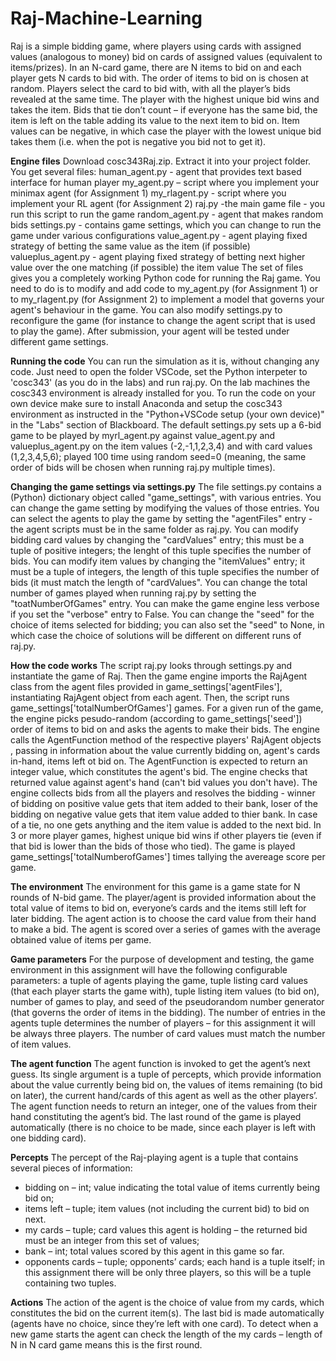 # Raj-Machine-Learning

Raj is a simple bidding game, where players using cards with assigned values (analogous to
money) bid on cards of assigned values (equivalent to items/prizes). In an N-card game,
there are N items to bid on and each player gets N cards to bid with. The order of items
to bid on is chosen at random. Players select the card to bid with, with all the player’s
bids revealed at the same time. The player with the highest unique bid wins and takes the
item. Bids that tie don’t count – if everyone has the same bid, the item is left on the table
adding its value to the next item to bid on. Item values can be negative, in which case the
player with the lowest unique bid takes them (i.e. when the pot is negative you bid not to
get it).

**Engine files**
Download cosc343Raj.zip.  Extract it into your project folder.  You get several files:
human_agent.py - agent that provides text based interface for human player
my_agent.py – script where you implement your minimax agent (for Assignment 1)
my_rlagent.py - script where you implement your RL agent  (for Assignment 2)
raj.py -the main game file - you run this script to run the game
random_agent.py - agent that makes random bids
settings.py - contains game settings, which you can change to run the game under various configurations
value_agent.py - agent playing fixed strategy of betting the same value as the item (if possible)
valueplus_agent.py - agent playing fixed strategy of betting next higher value over the one matching (if possible) the item value
The set of files gives you a completely working Python code for running the Raj game.  You need to do is to modify and add code to my_agent.py (for Assignment 1) or to my_rlagent.py (for Assignment 2) to implement a model that governs your agent's behaviour in the game.  You can also modify settings.py to reconfigure the game (for instance to change the agent script that is used to play the game).  After submission, your agent will be tested under different game settings.

**Running the code**
You can run the simulation as it is, without changing any code.  Just need to open the folder VSCode, set the Python interpeter to 'cosc343' (as you do in the labs) and run raj.py.  On the lab machines the cosc343 environment is already installed for you.  To run the code on your own device make sure to install Anaconda and setup the cosc343 environment as instructed in the "Python+VSCode setup (your own device)" in the "Labs" section of Blackboard.
The default settings.py sets up a 6-bid game to be played by myrl_agent.py against value_agent.py and valueplus_agent.py on the item values (-2,-1,1,2,3,4) and with card values (1,2,3,4,5,6); played 100 time using random seed=0 (meaning, the same order of bids will be chosen when running raj.py multiple times). 

**Changing the game settings via settings.py**
The file settings.py contains a (Python) dictionary object called "game_settings", with various entries.  You can change the game setting by modifying the values of those entries.
You can select the agents to play the game by setting the "agentFiles" entry - the agent scripts must be in the same folder as raj.py.
You can modify bidding card values by changing the "cardValues" entry; this must be a tuple of positive integers; the lenght of this tuple specifies the number of bids.
You can modify item values by changing the "itemValues" entry; it must be a tuple of integers, the length of this tuple specifies the number of bids (it must match the length of "cardValues".
You can change the total number of games played when running raj.py by setting the "toatNumberOfGames" entry.
You can make the game engine less verbose if you set the "verbose" entry to False.
You can change the "seed" for the choice of items selected for bidding; you can also set the "seed" to None, in which case the choice of solutions will be different on different runs of raj.py.

**How the code works**
The script raj.py looks through settings.py and instantiate the game of Raj.  Then the game engine imports the RajAgent class from the agent files provided in game_settings['agentFiles'], instantiating RajAgent object from each agent.  Then, the script runs game_settings['totalNumberOfGames'] games.  For a given run of the game, the engine picks pesudo-random (according to game_settings['seed']) order of items to bid on and asks the agents to make their bids.  The engine calls the AgentFunction method of the respective players' RajAgent objects , passing in information about the value currently bidding on, agent's cards in-hand, items left ot bid on.  The AgentFunction is expected to return an integer value, which constitutes the agent's bid.  The engine checks that returned value against agent's hand (can't bid values you don't have).  The engine collects bids from all the players and resolves the bidding - winner of bidding on positive value gets that item added to their bank, loser of the bidding on negative value gets that item value added to thier bank.  In case of a tie, no one gets anything and the item value is added to the next bid.  In 3 or more player games, highest unique bid wins if other players tie (even if that bid is lower than the bids of those who tied).  The game is played game_settings['totalNumberofGames'] times tallying the avereage score per game.

**The environment**
The environment for this game is a game state for N rounds of N-bid game. The
player/agent is provided information about the total value of items to bid on, everyone’s
cards and the items still left for later bidding. The agent action is to choose the card value
from their hand to make a bid.
The agent is scored over a series of games with the average obtained value of items per
game.

**Game parameters**
For the purpose of development and testing, the game environment in this assignment
will have the following configurable parameters: a tuple of agents playing the game, tuple
listing card values (that each player starts the game with), tuple listing item values (to
bid on), number of games to play, and seed of the pseudorandom number generator (that
governs the order of items in the bidding). The number of entries in the agents tuple
determines the number of players – for this assignment it will be always three players. The
number of card values must match the number of item values.

**The agent function**
The agent function is invoked to get the agent’s next guess. Its single argument is a tuple
of percepts, which provide information about the value currently being bid on, the values
of items remaining (to bid on later), the current hand/cards of this agent as well as the
other players’. The agent function needs to return an integer, one of the values from their
hand constituting the agent’s bid. The last round of the game is played automatically
(there is no choice to be made, since each player is left with one bidding card).

**Percepts**
The percept of the Raj-playing agent is a tuple that contains several pieces of information:
* bidding on – int; value indicating the total value of items currently being bid on;
* items left – tuple; item values (not including the current bid) to bid on next.
* my cards – tuple; card values this agent is holding – the returned bid must be an integer from this set of values;
* bank – int; total values scored by this agent in this game so far.
* opponents cards – tuple; opponents’ cards; each hand is a tuple itself; in this assignment
there will be only three players, so this will be a tuple containing two
tuples.

**Actions**
The action of the agent is the choice of value from my cards, which constitutes the bid
on the current item(s). The last bid is made automatically (agents have no choice, since
they’re left with one card). To detect when a new game starts the agent can check the
length of the my cards – length of N in N card game means this is the first round.
